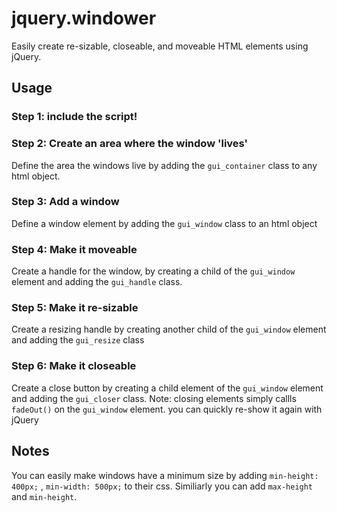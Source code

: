 # jquery.windower
Easily create re-sizable, closeable, and moveable HTML elements using jQuery.
## Usage
### Step 1: include the script!
### Step 2: Create an area where the window 'lives'
Define the area the windows live by adding the `gui_container` class to any html object.
### Step 3: Add a window
Define a window element by adding the `gui_window` class to an html object
### Step 4: Make it moveable
Create a handle for the window, by creating a child of the `gui_window` element and adding the `gui_handle` class.
### Step 5: Make it re-sizable
Create a resizing handle by creating another child of the `gui_window` element and adding the  `gui_resize` class
### Step 6: Make it closeable
Create a close button by creating a child element of the `gui_window` element and adding the `gui_closer` class. Note: closing elements simply callls `fadeOut()` on the `gui_window` element. you can quickly re-show it again with jQuery


## Notes

You can easily make windows have a minimum size by adding `min-height: 400px;` , `min-width: 500px;` to their css. Similiarly you can add `max-height` and `min-height`.
